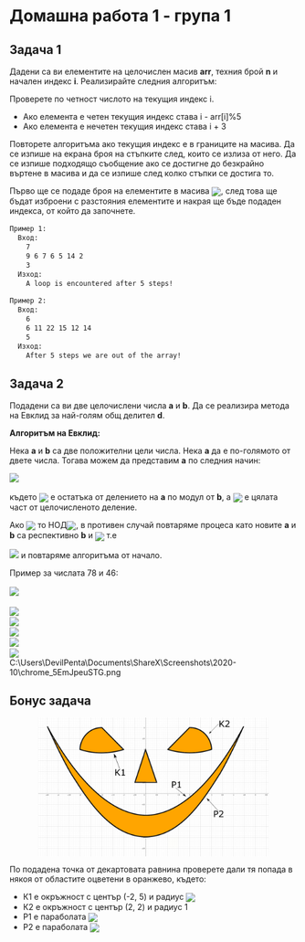 # Домашна работа 1 - група 1

## Задача 1

Дадени са ви елементите на целочислен масив **arr**, техния брой **n** и начален индекс **i**. Реализирайте следния алгоритъм:

Проверете по четност числото на текущия индекс i.
* Ако елемента е четен текущия индекс става i - arr[i]%5
* Ако елемента е нечетен текущия индекс става i + 3

Повторете алгоритъма ако текущия индекс е в границите на масива. Да се изпише на екрана броя на стъпките след, които се излиза от него. Да се изпише подходящо съобщение ако се достигне до безкрайно въртене в масива и да се изпише след колко стъпки се достига то.

Първо ще се подаде броя на елементите в масива <img  style = "vertical-align:middle;height:1em" src="https://render.githubusercontent.com/render/math?math=0< n\leq 100">, след това ще бъдат изброени с разстояния елементите и накрая ще бъде подаден индекса, от който да започнете.

```
Пример 1:
  Вход: 
    7
    9 6 7 6 5 14 2
    3
  Изход:
    A loop is encountered after 5 steps!
```
```
Пример 2:
  Вход: 
    6
    6 11 22 15 12 14
    5
  Изход:
    After 5 steps we are out of the array!
```

## Задача 2

Подадени са ви две целочислени числа **a** и **b**. Да се реализира метода на Евклид за най-голям общ делител **d**.


**Алгоритъм на Евклид:**

Нека **a** и **b** са две положителни цели числа. Нека **a** да е по-голямото от двете числа. Тогава можем да представим **а** по следния начин:

<img  style = "height:1.2em" src="https://render.githubusercontent.com/render/math?math=a=b*q_0%2Br_1\quad\quad0\leq r_1< b\quad\quad r_1\in\mathbb{N}, q_0\in\mathbb{N}^{%2B}"> 

където <img  style="vertical-align:middle;height:0.8em" src="https://render.githubusercontent.com/render/math?math=r_1"> е остатъка от делението на **a** по модул от **b**, a <img  style="vertical-align:middle;height:0.8em" src="https://render.githubusercontent.com/render/math?math=q_0"> е цялата част от целочисленото деление.

Ако <img  style="vertical-align:middle;height:1em" src="https://render.githubusercontent.com/render/math?math=r_1=0"> то НОД<img  style="vertical-align:middle;height:1em" src="https://render.githubusercontent.com/render/math?math=(a, b) = b">, в противен случай повтаряме процеса като новите **a** и **b** са респективно **b** и <img  style="vertical-align:middle;height:0.8em" src="https://render.githubusercontent.com/render/math?math=r_1"> т.е

<img  style = "height:1.2em" src="https://render.githubusercontent.com/render/math?math=b=r_1*q_1%2Br_2\quad\quad0\leq r_2< r1\quad\quad r_2\in\mathbb{N}, q_1\in\mathbb{N}^{%2B}"> 
и повтаряме алгоритъма от начало.

Пример за числата 78 и 46:

<img  style="vertical-align:middle;height:1em" src="https://render.githubusercontent.com/render/math?math=a=78, b=46">
<br><br>
<img  style="vertical-align:middle;height:1em" src="https://render.githubusercontent.com/render/math?math=\Rightarrow78=46*1 %2B 32">
<br>
<img  style="vertical-align:middle;height:1em" src="https://render.githubusercontent.com/render/math?math=\Rightarrow46=32*1 %2B 14">
<br>
<img  style="vertical-align:middle;height:1em" src="https://render.githubusercontent.com/render/math?math=\Rightarrow32=14*2 %2B 4">
<br>
<img  style="vertical-align:middle;height:1em" src="https://render.githubusercontent.com/render/math?math=\Rightarrow14=4*3 %2B 2">
<br>
<img  style="vertical-align:middle;height:1em" src="https://render.githubusercontent.com/render/math?math=\Rightarrow4=2*2 %2B 0">
<br>
C:\Users\DevilPenta\Documents\ShareX\Screenshots\2020-10\chrome_5EmJpeuSTG.png

## Бонус задача

<img  style="width:80%;display:block;margin:auto;" src="./img/drawing.png">

По подадена точка от декартовата равнина проверете дали тя попада в някоя от областите оцветени в оранжево, където:

* К1 е окръжност с център (-2, 5) и радиус <img  style="vertical-align:middle;height:1em" src="https://render.githubusercontent.com/render/math?math=\sqrt{10}">
* К2 е окръжност с център (2, 2) и радиус 1
* P1 е параболата <img  style="vertical-align:middle;height:1.5em" src="https://render.githubusercontent.com/render/math?math=y = \frac{1}{5}x^2-1">
* P2 е параболата <img  style="vertical-align:middle;height:1.5em" src="https://render.githubusercontent.com/render/math?math=y = \frac{1}{4}x^2-2">